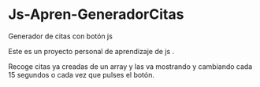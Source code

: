 # Js-Apren-GeneradorCitas
 Generador de citas con botón js


Este es un proyecto personal de aprendizaje de js .

Recoge citas ya creadas de un array y las va mostrando y cambiando cada 15  segundos o cada vez que pulses el botón.
